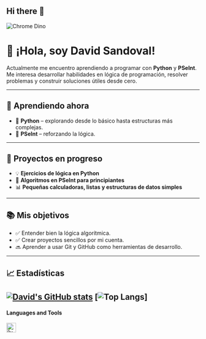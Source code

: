 ## Hi there 👋


![Chrome Dino](https://mir-s3-cdn-cf.behance.net/project_modules/max_1200/4ff07986208593.5d9a654e92f36.gif)


# 👋 ¡Hola, soy David Sandoval!

Actualmente me encuentro aprendiendo a programar con **Python** y **PSeInt**. Me interesa desarrollar habilidades en lógica de programación, resolver problemas y construir soluciones útiles desde cero.

---

## 🧠 Aprendiendo ahora

- 🐍 **Python** – explorando desde lo básico hasta estructuras más complejas.
- 📐 **PSeInt** – reforzando la lógica.

---

## 🧪 Proyectos en progreso

- 💡 **Ejercicios de lógica en Python**
- 📘 **Algoritmos en PSeInt para principiantes**
- 📊 **Pequeñas calculadoras, listas y estructuras de datos simples**

---

## 📚 Mis objetivos

- ✅ Entender bien la lógica algorítmica.
- ✅ Crear proyectos sencillos por mi cuenta.
- 🔜 Aprender a usar Git y GitHub como herramientas de desarrollo.

---

## 📈 Estadísticas

[![David's GitHub stats](https://github-readme-stats.vercel.app/api?username=dasandovalv&show_icons=true&theme=tokyonight)](https://github.com/dasandovalv)
[![Top Langs](https://github-readme-stats.vercel.app/api/top-langs/?username=dasandovalv&theme=dracula&show_icons=true&hide_border=false&layout=compact)]
---



#### Languages and Tools 
<p>
  <code><img height="25" src="https://raw.githubusercontent.com/UjwalKandi/UjwalKandi/changes-to-readme/svg/python-5.svg" alt="Python"></code>



</p>

<br />




